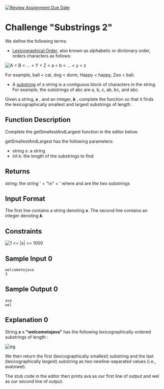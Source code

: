 [![Review Assignment Due Date](https://classroom.github.com/assets/deadline-readme-button-24ddc0f5d75046c5622901739e7c5dd533143b0c8e959d652212380cedb1ea36.svg)](https://classroom.github.com/a/WVzA3rCF)
# Challenge "Substrings 2"

We define the following terms:

* <a href="https://en.wikipedia.org/wiki/Lexicographic_order">Lexicographical Order</a>, 
also known as alphabetic or dictionary order, orders characters as follows:

![A < B < ... < Y < Z < a < b < ... < y < z](/docs/_images/img.png)


For example, ball < cat, dog < dorm, Happy < happy, Zoo < ball.

* A <a href="https://en.wikipedia.org/wiki/Substring">substring</a> of a string is a 
contiguous block of characters in the string. For example, the substrings of 
abc are a, b, c, ab, bc, and abc.

Given a string, **_s_** , and an integer, **_k_** , complete the function so that it finds the lexicographically smallest and largest substrings of length .

## Function Description

Complete the getSmallestAndLargest function in the editor below.

getSmallestAndLargest has the following parameters:

* string s: a string
* int k: the length of the substrings to find

## Returns

string: the string ' + "\n" + ' where and are the two substrings

## Input Format

The first line contains a string denoting **_s_**.
The second line contains an integer denoting **_k_**.

## Constraints

![1 <= |s| <= 1000](/docs/_images/img_1.png)


## Sample Input 0

```
welcometojava
3
```

## Sample Output 0

```
ava
wel
```

## Explanation 0

String **_s_ = "welcometojava"** has the following lexicographically-ordered substrings of length :

![eg](/docs/_images/img_2.png)

We then return the first (lexicographically smallest) substring and the last (lexicographically largest) 
substring as two newline-separated values (i.e., ava\nwel).

The stub code in the editor then prints ava as our first line of output and wel as our second line of output.